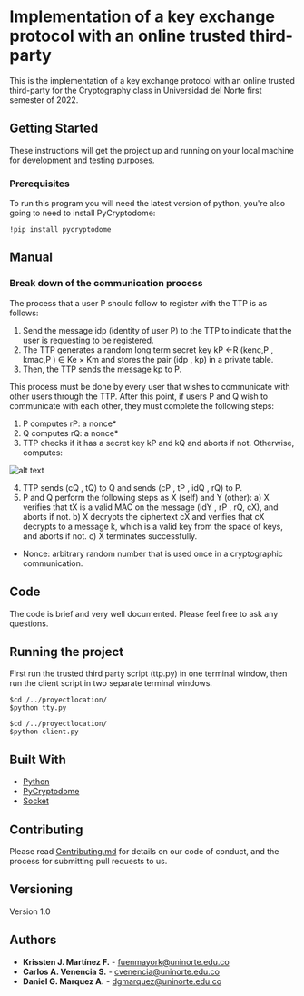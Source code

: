 

# Implementation of a key exchange protocol with an online trusted third-party
This is the implementation of a key exchange protocol with an online trusted third-party for the Cryptography class in Universidad del Norte first semester of 2022.

## Getting Started

These instructions will get the project up and running on your local machine for development and testing purposes.

### Prerequisites

To run this program you will need the latest version of python, you're also going to need to install PyCryptodome:
```
!pip install pycryptodome
```

## Manual

### Break down of the communication process

The process that a user P should follow to register with the TTP is as follows:
1.	Send the message idp  (identity of user P) to the TTP to indicate that the user is requesting to be registered.
2.	The TTP generates a random long term secret key
kP ←R (kenc,P , kmac,P ) ∈ Ke × Km
	and stores the pair (idp , kp) in a private table.
3.	Then, the TTP sends the message kp to P.

This process must be done by every user that wishes to communicate with other users through the TTP. After this point, if users P and Q wish to communicate with each other, they must complete the following steps:
1.	P computes rP: a nonce*
2.	Q computes rQ: a nonce*
3.	TTP checks if it has a secret key kP and kQ and aborts if not. Otherwise, computes:
 
![alt text](https://i.ibb.co/8dTghJs/imagen-2022-05-15-194356399.png "Formula")

4.	TTP sends (cQ , tQ) to Q and sends (cP , tP , idQ , rQ) to P.
5.	P and Q perform the following steps as X (self) and Y (other):
a) X verifies that tX is a valid MAC on the message (idY , rP , rQ, cX), and aborts if not.
b)	X decrypts the ciphertext cX and verifies that cX decrypts to a message k, which is a valid key from the space of keys, and aborts if not.
c)	X terminates successfully.
* Nonce: arbitrary random number that is used once in a cryptographic communication.

## Code
The code is brief and very well documented. Please feel free to ask any questions.

## Running the project

First run the trusted third party script (ttp.py) in one terminal window, then run the client script in two separate terminal windows.

```
$cd /../proyectlocation/
$python tty.py
```
```
$cd /../proyectlocation/
$python client.py
```


## Built With

* [Python](https://www.python.org) 
* [PyCryptodome](https://pycryptodome.readthedocs.io/en/latest/) 
* [Socket](https://docs.python.org/3/library/socket.html) 

## Contributing

Please read [Contributing.md](Contributing.md) for details on our code of conduct, and the process for submitting pull requests to us.

## Versioning

Version 1.0

## Authors

* **Krissten J. Martínez F.** - fuenmayork@uninorte.edu.co
* **Carlos A. Venencia S.** - cvenencia@uninorte.edu.co
* **Daniel G. Marquez A.** - dgmarquez@uninorte.edu.co
